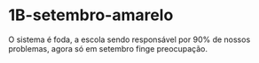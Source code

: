 # 1B-setembro-amarelo
O sistema é foda, a escola sendo responsável por 90% de nossos problemas, agora só em setembro finge preocupação.
